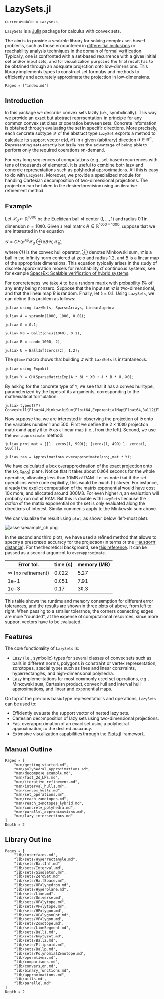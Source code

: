 # LazySets.jl

```@meta
CurrentModule = LazySets
```

`LazySets` is a [Julia](http://julialang.org) package for calculus with convex
sets.

The aim is to provide a scalable library for solving complex set-based problems,
such as those encountered in
[differential inclusions](https://en.wikipedia.org/wiki/Differential_inclusion)
or reachability analysis techniques in the domain of
[formal verification](https://en.wikipedia.org/wiki/Formal_verification).
Typically, one is confronted with a set-based recurrence with a given initial
set and/or input sets, and for visualization purposes the final result has to be
obtained through an adequate projection onto low-dimensions.
This library implements types to construct set formulas and methods to
efficiently and accurately approximate the projection in low-dimensions.

```@contents
Pages = ["index.md"]
```

## Introduction

In this package we describe convex sets lazily (i.e., symbolically).
This way we provide an exact but abstract representation, in principle for any
common convex set class or operation between sets.
Concrete information is obtained through evaluating the set in specific
directions.
More precisely, each concrete subtype $\mathcal{X}$ of the abstract type
`LazySet` exports a method to calculate its support vector
$σ(d, \mathcal{X})$ in a given (arbitrary) direction $d \in \mathbb{R}^n$.
Representing sets exactly but lazily has the advantage of being able to perform
only the required operations on-demand.

For very long sequences of computations (e.g., set-based recurrences with tens
of thousands of elements), it is useful to combine both lazy and concrete
representations such as polyhedral approximations.
All this is easy to do with `LazySets`.
Moreover, we provide a specialized module for handling Cartesian decomposition
of two-dimensional projections.
The projection can be taken to the desired precision using an iterative
refinement method.

## Example

Let $\mathcal{X}_0 \subset \mathbb{R}^{1000}$ be the Euclidean ball of center
$(1, \ldots, 1)$ and radius $0.1$ in dimension $n=1000$.
Given a real matrix $A \in \mathbb{R}^{1000 \times 1000}$, suppose that we are
interested in the equation

$\mathcal{Y} = CH(e^{A δ} \mathcal{X}_0 ⊕ δ B\mathcal{U}, \mathcal{X}_0),$

where $CH$ is the convex hull operator, $⊕$ denotes Minkowski sum, $\mathcal{U}$
is a ball in the infinity norm centered at zero and radius $1.2$, and $B$ is a
linear map of the appropriate dimensions.
This equation typically arises in the study of discrete approximation models for
reachability of continuous systems, see for example
[SpaceEx: Scalable verification of hybrid systems](https://github.com/JuliaReach/Reachability.jl/wiki/References#frehse2011spaceex).

For concreteness, we take $A$ to be a random matrix with probability $1\%$ of
any entry being nonzero.
Suppose that the input set $\mathcal{U}$ is two-dimensional, and that the linear
map $B$ is random.
Finally, let δ = 0.1.
Using `LazySets`, we can define this problem as follows:

```jldoctest index_label
julia> using LazySets, SparseArrays, LinearAlgebra

julia> A = sprandn(1000, 1000, 0.01);

julia> δ = 0.1;

julia> X0 = Ball2(ones(1000), 0.1);

julia> B = randn(1000, 2);

julia> U = BallInf(zeros(2), 1.2);

```

The `@time` macro shows that building $\mathcal{Y}$ with `LazySets` is
instantaneous.

```jldoctest index_label
julia> using Expokit

julia> Y = CH(SparseMatrixExp(A * δ) * X0 + δ * B * U, X0);
```

By asking for the concrete type of `Y`, we see that it has a convex hull type,
parameterized by the types of its arguments, corresponding to the mathematical
formulation:

```jldoctest index_label
julia> typeof(Y)
ConvexHull{Float64,MinkowskiSum{Float64,ExponentialMap{Float64,Ball2{Float64}},LinearMap{Float64,BallInf{Float64},Float64,Array{Float64,2}}},Ball2{Float64}}
```

Now suppose that we are interested in observing the projection of $\mathcal{Y}$
onto the variables number 1 and 500.
First we define the $2×1000$ projection matrix and apply it to $\mathcal{Y}$ as
a linear map (i.e., from the left).
Second, we use the `overapproximate` method:

```jldoctest index_label
julia> proj_mat = [[1. zeros(1, 999)]; [zeros(1, 499) 1. zeros(1, 500)]];

julia> res = Approximations.overapproximate(proj_mat * Y);
```

We have calculated a box overapproximation of the exact projection onto the
$(x_1, x_{500})$ plane.
Notice that it takes about 0.064 seconds for the whole operation, allocating
less than 10MB of RAM.
Let us note that if the set operations were done explicitly, this would be much
(!) slower.
For instance, already the explicit computation of the matrix exponential would
have cost 10x more, and allocated around 300MB.
For even higher $n$, an evaluation will probably run out of RAM.
But this is doable with `LazySets` because the *action* of the matrix
exponential on the set is only evaluated along the directions of interest.
Similar comments apply to the Minkowski sum above.

We can visualize the result using `plot`, as shown below (left-most plot).

![assets/example_ch.png](assets/example_ch.png)

In the second and third plots, we have used a refined method that allows to
specify a prescribed accuracy for the projection (in terms of the
[Hausdorff distance](https://en.wikipedia.org/wiki/Hausdorff_distance)).
For the theoretical background, see
[this reference](https://github.com/JuliaReach/Reachability.jl/wiki/References#polyhedral-approximations).
It can be passed as a second argument to `overapproximate`.

|Error tol.|time (s)|memory (MB)|
|------|------|------|
|∞ (no refinement)|0.022|5.27|
|1e-1|0.051|7.91|
|1e-3|0.17|30.3|

This table shows the runtime and memory consumption for different error
tolerances, and the results are shown in three plots of above, from left to
right.
When passing to a smaller tolerance, the corners connecting edges are more
"rounded", at the expense of computational resources, since more support vectors
have to be evaluated.

## Features

The core functionality of `LazySets` is:

- Lazy (i.e., symbolic) types for several classes of convex sets such as balls
  in different norms, polygons in constraint or vertex representation,
  zonotopes, special types such as lines and linear constraints,
  hyperrectangles, and high-dimensional polyhedra.
- Lazy implementations for most commonly used set operations, e.g., Minkowski
  sum, Cartesian product, convex hull and interval hull approximations, and
  linear and exponential maps.

On top of the previous basic type representations and operations, `LazySets` can
be used to:

- Efficiently evaluate the support vector of nested lazy sets.
- Cartesian decomposition of lazy sets using two-dimensional projections.
- Fast overapproximation of an exact set using a polyhedral approximation, to
  the desired accuracy.
- Extensive visualization capabilities through the
  [Plots.jl](http://docs.juliaplots.org/latest/) framework.

## Manual Outline

```@contents
Pages = [
    "man/getting_started.md",
    "man/polyhedral_approximations.md",
    "man/decompose_example.md",
    "man/fast_2d_LPs.md",
    "man/iterative_refinement.md",
    "man/interval_hulls.md",
    "man/convex_hulls.md",
    "man/set_operations.md",
    "man/reach_zonotopes.md",
    "man/reach_zonotopes_hybrid.md",
    "man/concrete_polyhedra.md",
    "man/parallel_approximations.md",
    "man/lazy_intersections.md"
]
Depth = 2
```

## Library Outline

```@contents
Pages = [
    "lib/interfaces.md",
    "lib/sets/Hyperrectangle.md",
    "lib/sets/BallInf.md",
    "lib/sets/Interval.md",
    "lib/sets/Singleton.md",
    "lib/sets/ZeroSet.md",
    "lib/sets/HalfSpace.md",
    "lib/sets/HPolyhedron.md",
    "lib/sets/Hyperplane.md",
    "lib/sets/Line.md",
    "lib/sets/Universe.md",
    "lib/sets/HPolytope.md",
    "lib/sets/VPolytope.md",
    "lib/sets/HPolygon.md",
    "lib/sets/HPolygonOpt.md",
    "lib/sets/VPolygon.md",
    "lib/sets/Zonotope.md",
    "lib/sets/LineSegment.md",
    "lib/sets/Ball1.md",
    "lib/sets/EmptySet.md",
    "lib/sets/Ball2.md",
    "lib/sets/Ellipsoid.md",
    "lib/sets/Ballp.md",
    "lib/sets/PolynomialZonotope.md",
    "lib/operations.md",
    "lib/comparisons.md",
    "lib/conversion.md",
    "lib/binary_functions.md",
    "lib/approximations.md",
    "lib/utils.md",
    "lib/parallel.md"
]
Depth = 2
```
